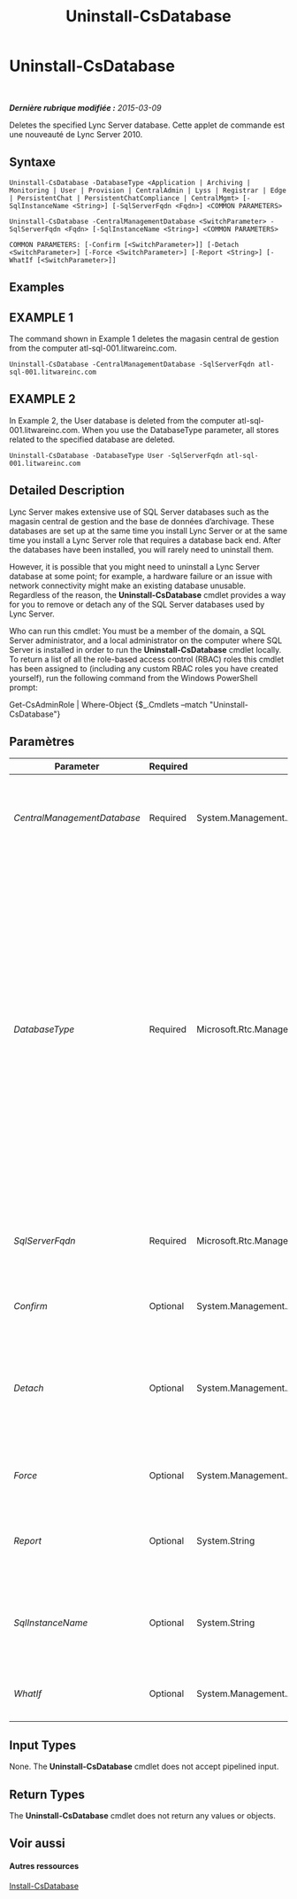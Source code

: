 ﻿---
title: Uninstall-CsDatabase
TOCTitle: Uninstall-CsDatabase
ms:assetid: bd08ac1c-cfcd-4cf8-b082-7d2e83a2837e
ms:mtpsurl: https://technet.microsoft.com/fr-fr/library/Gg412922(v=OCS.15)
ms:contentKeyID: 49298666
ms.date: 05/20/2016
mtps_version: v=OCS.15
ms.translationtype: HT
---

# Uninstall-CsDatabase

 

_**Dernière rubrique modifiée :** 2015-03-09_

Deletes the specified Lync Server database. Cette applet de commande est une nouveauté de Lync Server 2010.

## Syntaxe

    Uninstall-CsDatabase -DatabaseType <Application | Archiving | Monitoring | User | Provision | CentralAdmin | Lyss | Registrar | Edge | PersistentChat | PersistentChatCompliance | CentralMgmt> [-SqlInstanceName <String>] [-SqlServerFqdn <Fqdn>] <COMMON PARAMETERS>

    Uninstall-CsDatabase -CentralManagementDatabase <SwitchParameter> -SqlServerFqdn <Fqdn> [-SqlInstanceName <String>] <COMMON PARAMETERS>

    COMMON PARAMETERS: [-Confirm [<SwitchParameter>]] [-Detach <SwitchParameter>] [-Force <SwitchParameter>] [-Report <String>] [-WhatIf [<SwitchParameter>]]

## Examples

## EXAMPLE 1

The command shown in Example 1 deletes the magasin central de gestion from the computer atl-sql-001.litwareinc.com.

    Uninstall-CsDatabase -CentralManagementDatabase -SqlServerFqdn atl-sql-001.litwareinc.com 

## EXAMPLE 2

In Example 2, the User database is deleted from the computer atl-sql-001.litwareinc.com. When you use the DatabaseType parameter, all stores related to the specified database are deleted.

    Uninstall-CsDatabase -DatabaseType User -SqlServerFqdn atl-sql-001.litwareinc.com 

## Detailed Description

Lync Server makes extensive use of SQL Server databases such as the magasin central de gestion and the base de données d’archivage. These databases are set up at the same time you install Lync Server or at the same time you install a Lync Server role that requires a database back end. After the databases have been installed, you will rarely need to uninstall them.

However, it is possible that you might need to uninstall a Lync Server database at some point; for example, a hardware failure or an issue with network connectivity might make an existing database unusable. Regardless of the reason, the **Uninstall-CsDatabase** cmdlet provides a way for you to remove or detach any of the SQL Server databases used by Lync Server.

Who can run this cmdlet: You must be a member of the domain, a SQL Server administrator, and a local administrator on the computer where SQL Server is installed in order to run the **Uninstall-CsDatabase** cmdlet locally. To return a list of all the role-based access control (RBAC) roles this cmdlet has been assigned to (including any custom RBAC roles you have created yourself), run the following command from the Windows PowerShell prompt:

Get-CsAdminRole | Where-Object {$\_.Cmdlets –match "Uninstall-CsDatabase"}

## Paramètres


<table>
<colgroup>
<col style="width: 25%" />
<col style="width: 25%" />
<col style="width: 25%" />
<col style="width: 25%" />
</colgroup>
<thead>
<tr class="header">
<th>Parameter</th>
<th>Required</th>
<th>Type</th>
<th>Description</th>
</tr>
</thead>
<tbody>
<tr class="odd">
<td><p><em>CentralManagementDatabase</em></p></td>
<td><p>Required</p></td>
<td><p>System.Management.Automation.SwitchParameter</p></td>
<td><p>If present, uninstalls the magasin central de gestion. You cannot use both CentralManagementDatabase and DatabaseType in the same command.</p></td>
</tr>
<tr class="even">
<td><p><em>DatabaseType</em></p></td>
<td><p>Required</p></td>
<td><p>Microsoft.Rtc.Management.Deployment.DatabaseNameType</p></td>
<td><p>Database to be deleted. Valid values are:</p>
<p>Application</p>
<p>Archiving</p>
<p>CentralAdmin</p>
<p>CentralMgmt</p>
<p>Edge</p>
<p>Lyss</p>
<p>Monitoring</p>
<p>PersistentChat</p>
<p>PersistentChatCompliance</p>
<p>Provision</p>
<p>Registrar</p>
<p>User</p>
<p>To delete the magasin central de gestion, use the CentralManagementDatabase parameter.</p></td>
</tr>
<tr class="odd">
<td><p><em>SqlServerFqdn</em></p></td>
<td><p>Required</p></td>
<td><p>Microsoft.Rtc.Management.Deploy.Fqdn</p></td>
<td><p>Fully qualified domain name (FQDN) of the computer or SQL Server cluster where the database is located. For example: -SqlServer atl-sql-001.litwareinc.com.</p></td>
</tr>
<tr class="even">
<td><p><em>Confirm</em></p></td>
<td><p>Optional</p></td>
<td><p>System.Management.Automation.SwitchParameter</p></td>
<td><p>Vous demande confirmation avant d’exécuter la commande.</p></td>
</tr>
<tr class="odd">
<td><p><em>Detach</em></p></td>
<td><p>Optional</p></td>
<td><p>System.Management.Automation.SwitchParameter</p></td>
<td><p>If present, detaches the specified database. When a database is detached, all the file locks imposed by SQL Server are removed. This enables you to directly access the database files in order to do such things as copy those files to another computer.</p></td>
</tr>
<tr class="even">
<td><p><em>Force</em></p></td>
<td><p>Optional</p></td>
<td><p>System.Management.Automation.SwitchParameter</p></td>
<td><p>If present, forces removal of the database even if that database is currently in use.</p></td>
</tr>
<tr class="odd">
<td><p><em>Report</em></p></td>
<td><p>Optional</p></td>
<td><p>System.String</p></td>
<td><p>Enables you to specify a file path for the log file created when the cmdlet runs. For example: -Report &quot;C:\Logs\UninstallDatabase.html&quot;</p></td>
</tr>
<tr class="even">
<td><p><em>SqlInstanceName</em></p></td>
<td><p>Optional</p></td>
<td><p>System.String</p></td>
<td><p>Name of the database instance containing the database to be removed. A database instance is a set of running processes that provides access to database files.</p></td>
</tr>
<tr class="odd">
<td><p><em>WhatIf</em></p></td>
<td><p>Optional</p></td>
<td><p>System.Management.Automation.SwitchParameter</p></td>
<td><p>Décrit ce qui se passe si vous exécutez la commande sans l’exécuter réellement.</p></td>
</tr>
</tbody>
</table>


## Input Types

None. The **Uninstall-CsDatabase** cmdlet does not accept pipelined input.

## Return Types

The **Uninstall-CsDatabase** cmdlet does not return any values or objects.

## Voir aussi

#### Autres ressources

[Install-CsDatabase](install-csdatabase.md)

